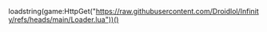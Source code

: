 
loadstring(game:HttpGet("https://raw.githubusercontent.com/Droidlol/Infinity/refs/heads/main/Loader.lua"))()
